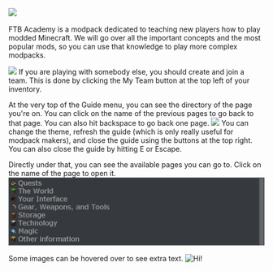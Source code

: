 ![](welcome.png)

FTB Academy is a modpack dedicated to teaching new players how to play modded Minecraft. We will go over all the important concepts and the most popular mods, so you can use that knowledge to play more complex modpacks.

![](/your_interface/ftb/myteam.png)
If you are playing with somebody else, you should create and join a team. This is done by clicking the My Team button at the top left of your inventory.

At the very top of the Guide menu, you can see the directory of the page you're on. You can click on the name of the previous pages to go back to that page. You can also hit backspace to go back one page.
![](directory.png)
You can change the theme, refresh the guide (which is only really useful for modpack makers), and close the guide using the buttons at the top right. You can also close the guide by hitting E or Escape.

Directly under that, you can see the available pages you can go to. Click on the name of the page to open it.
![](chapters.png)

Some images can be hovered over to see extra text.
![Hi!](/magic/twilight_forest/main.png)
